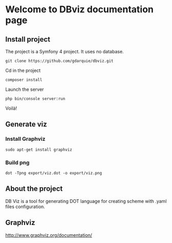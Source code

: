 # Welcome to DBviz documentation page

## Install project

The project is a Symfony 4 project. It uses no database.

```
git clone https://github.com/gdarquie/dbviz.git
```

Cd in the project

```
composer install
```

Launch the server

```
php bin/console server:run
```

Voilà!

## Generate viz

### Install Graphviz

```
sudo apt-get install graphviz     
```

### Build png

```
dot -Tpng export/viz.dot -o export/viz.png
```

## About the project

DB Viz is a tool for generating DOT language for creating scheme with .yaml files configuration. 

## Graphviz

http://www.graphviz.org/documentation/
